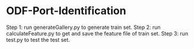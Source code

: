 # ODF-Port-Identification

Step 1: run generateGallery.py to generate train set.
Step 2: run calculateFeature.py to get and save the feature file of train set.
Step 3: run test.py to test the test set.  

